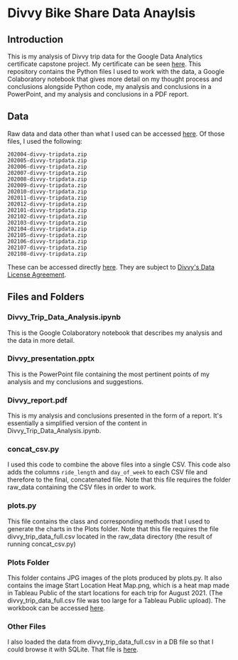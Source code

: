# Divvy Bike Share Data Anaylsis 

## Introduction 

This is my analysis of Divvy trip data for the Google Data Analytics certificate capstone project. My certificate can be seen [here](https://www.credly.com/badges/6e51f2de-b45a-4e2e-bff1-3da04eff93de). This repository contains the Python files I used to work with the data, a Google Colaboratory notebook that gives more detail on my thought process and conclusions alongside Python code, my analysis and conclusions in a PowerPoint, and my analysis and conclusions in a PDF report. 

## Data

Raw data and data other than what I used can be accessed [here](https://divvy-tripdata.s3.amazonaws.com/index.html). Of those files, I used the following:

```
202004-divvy-tripdata.zip
202005-divvy-tripdata.zip
202006-divvy-tripdata.zip
202007-divvy-tripdata.zip
202008-divvy-tripdata.zip
202009-divvy-tripdata.zip
202010-divvy-tripdata.zip
202011-divvy-tripdata.zip
202012-divvy-tripdata.zip
202101-divvy-tripdata.zip
202102-divvy-tripdata.zip
202103-divvy-tripdata.zip
202104-divvy-tripdata.zip
202105-divvy-tripdata.zip
202106-divvy-tripdata.zip
202107-divvy-tripdata.zip
202108-divvy-tripdata.zip
```

These can be accessed directly [here](https://drive.google.com/file/d/1Nn8WDTX3wdeC5t9U3C87L7aoOVVNVtlT/view?usp=sharing). They are subject to [Divvy's Data License Agreement](https://www.divvybikes.com/data-license-agreement). 

## Files and Folders

### Divvy_Trip_Data_Analysis.ipynb

This is the Google Colaboratory notebook that describes my analysis and the data in more detail.

### Divvy_presentation.pptx

This is the PowerPoint file containing the most pertinent points of my analysis and my conclusions and suggestions.

### Divvy_report.pdf

This is my analysis and conclusions presented in the form of a report. It's essentially a simplified version of the content in Divvy_Trip_Data_Analysis.ipynb.

### concat_csv.py

I used this code to combine the above files into a single CSV. This code also adds the columns ```ride_length``` and ```day_of_week``` to each CSV file and therefore to the final, concatenated file. Note that this file requires the folder raw_data containing the CSV files in order to work.

### plots.py

This file contains the class and corresponding methods that I used to generate the charts in the Plots folder. Note that this file requires the file divvy_trip_data_full.csv located in the raw_data directory (the result of running concat_csv.py) 

### Plots Folder

This folder contains JPG images of the plots produced by plots.py. It also contains the image Start Location Heat Map.png, which is a heat map made in Tableau Public of the start locations for each trip for August 2021. (The divvy_trip_data_full.csv file was too large for a Tableau Public upload). The workbook can be accessed [here](https://public.tableau.com/views/divvy_16346070460150/Sheet1?:language=en-US&:display_count=n&:origin=viz_share_link).

### Other Files

I also loaded the data from divvy_trip_data_full.csv in a DB file so that I could browse it with SQLite. That file is [here](https://drive.google.com/file/d/1Nn8WDTX3wdeC5t9U3C87L7aoOVVNVtlT/view?usp=sharing). 
